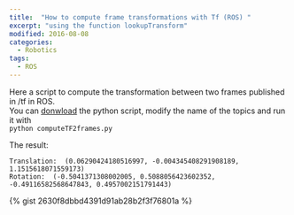 ```yaml
---
title:  "How to compute frame transformations with Tf (ROS) "
excerpt: "using the function lookupTransform"
modified: 2016-08-08
categories: 
  - Robotics
tags:
  - ROS
---
```



Here a script to compute the transformation between two frames published in /tf in ROS.  
You can [donwload](https://gist.github.com/jokla/2630f8dbbd4391d91ab28b2f3f76801a/raw/fbf02a7ec13c4d7f61e9aea86719f866f18f539b/computeTF2frames.py) the python script, modify the name of the topics and run it with  
`python computeTF2frames.py`

The result:  

```
Translation:  (0.06290424180516997, -0.004345408291908189, 1.1515618071559173)
Rotation:  (-0.5041371308002005, 0.5088056423602352, -0.49116582568647843, 0.4957002151791443)

```

{% gist 2630f8dbbd4391d91ab28b2f3f76801a %}
